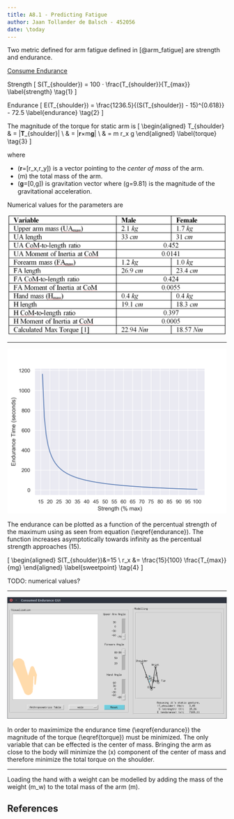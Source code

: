 ```yaml
---
title: A8.1 - Predicting Fatigue
author: Jaan Tollander de Balsch - 452056
date: \today
---
```

Two metric defined for arm fatigue defined in [@arm_fatigue] are strength and endurance.

[Consume Endurance](http://hci.cs.umanitoba.ca/projects-and-research/details/ce)

Strength
\[
S(T_{shoulder}) = 100 ⋅ \frac{T_{shoulder}}{T_{max}}
\label{strength}
\tag{1}
\]

Endurance
\[
E(T_{shoulder}) = \frac{1236.5}{(S(T_{shoulder}) - 15)^{0.618}} - 72.5
\label{endurance}
\tag{2}
\]

The magnitude of the torque for static arm is
\[
\begin{aligned}
T_{shoulder} & = \|𝐓_{shoulder}\| \\
& = \|𝐫×m𝐠\| \\
& = m r_x g
\end{aligned}
\label{torque}
\tag{3}
\]

where

* \(𝐫=[r_x,r_y]\) is a vector pointing to the *center of mass* of the arm.
* \(m\) the total mass of the arm.
* \(𝐠=[0,g]\) is gravitation vector where \(g=9.81\) is the magnitude of the gravitational acceleration.

Numerical values for the parameters are

![](figures/armvalues.png)

<!-- Center of mass

\[
𝐫=𝐚+\frac{m_2+m_3}{m}(𝐝-𝐚) \\
𝐝=𝐛+\frac{m_3}{m_2+m_3}(𝐜-𝐛)
\]

... -->

---

![](figures/strength-endurance.png)

The endurance can be plotted as a function of the percentual strength of the maximum using as seen from equation \(\eqref{endurance}\). The function increases asymptotically towards infinity as the percentual strength approaches \(15\).

\[
\begin{aligned}
S(T_{shoulder})&=15 \\
r_x &= \frac{15}{100} \frac{T_{max}}{mg}
\end{aligned}
\label{sweetpoint}
\tag{4}
\]

TODO: numerical values?

---

![](figures/max-endurance.png)

In order to maximimize the endurance time \(\eqref{endurance}\) the magnitude of the torque \(\eqref{torque}\) must be minimized. The only variable that can be effected is the center of mass. Bringing the arm as close to the body will minimize the \(x\) component of the center of mass and therefore minimize the total torque on the shoulder.

---

Loading the hand with a weight can be modelled by adding the mass of the weight \(m_w\) to the total mass of the arm \(m\).



## References
